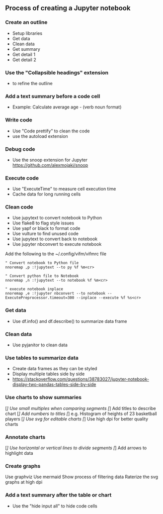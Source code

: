 ## Process of creating a Jupyter notebook

### Create an outline

* Setup libraries
* Get data
* Clean data
* Get summary
* Get detail 1
* Get detail 2

### Use the "Collapsible headings" extension

* to refine the outline

### Add a text summary before a code cell

* Example: Calculate average age - (verb noun format)

### Write code

* Use "Code prettify" to clean the code
* use the autoload extension

### Debug code

* Use the snoop extension for Jupyter https://github.com/alexmojaki/snoop

### Execute code

* Use "ExecuteTime" to measure cell execution time
* Cache data for long running cells

### Clean code

* Use jupytext to convert notebook to Python
* Use flake8 to flag style issues
* Use yapf or black to format code
* Use vulture to find unused code
* Use jupytext to convert back to notebook
* Use jupyter nbconvert to execute notebook

Add the following to the ~/.config/vifm/vifmrc file

```
" Convert notebook to Python file
nnoremap ,p :!jupytext --to py %f %m<cr>

" Convert python file to Notebook
nnoremap ,n :!jupytext --to notebook %f %m<cr>

" execute notebook inplace
nnoremap ,e :!jupyter nbconvert --to notebook --ExecutePreprocessor.timeout=300 --inplace --execute %f %s<cr>
```

### Get data

* Use df.info() and df.describe() to summarize data frame

### Clean data

* Use pyjanitor to clean data

### Use tables to summarize data

* Create data frames as they can be styled
* Display multiple tables side by side
* https://stackoverflow.com/questions/38783027/jupyter-notebook-display-two-pandas-tables-side-by-side

### Use charts to show summaries

[_] Use small multiples when comparing segments
[_] Add titles to describe chart
    [_] Add numbers to titles
        [_] e.g. Histogram of heights of 23 basketball players
[_] Use svg for editable charts
[_] Use high dpi for better quality charts

### Annotate charts

[_] Use horizontal or vertical lines to divide segments
[_] Add arrows to highlight data

### Create graphs

Use graphviz
Use mermaid
Show process of filtering data
Raterize the svg graphs at high dpi

### Add a text summary after the table or chart

* Use the "hide input all" to hide code cells
